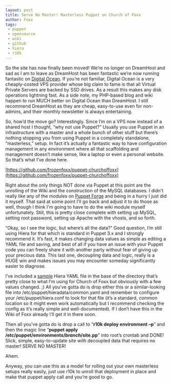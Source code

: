 ```yaml
---
layout: post
title: Serve No Master! Masterless Puppet on Church of Foxx
author: Foxx
tags:
 - puppet
 - opensource
 - wiki
 - github
 - hiera
 - r10k
---
```

So the site has now finally been moved! We’re no longer on DreamHost and sad as I am to leave as DreamHost has been fantastic we’re now running fantastic on [Digital Ocean](https://churchoffoxx.net/index.php/blog/serve-no-master-masterless-puppet-church-foxx/%E2%80%9Ddigitalocean.com%E2%80%9D). If you’re not familiar, Digital Ocean is a very cheaply-costed VPS provider whose big claim to fame is that all Virtual Private Servers are backed by SSD drives. As a result this makes any disk operations lightning fast. As a side note, my PHP-based blog and wiki happen to run MUCH better on Digital Ocean than DreamHost. I still recommend DreamHost as they are cheap, easy-to-use even for non-admins, and their monthly newsletter is always entertaining.

So, how’d the move go? Interestingly. Since I’m on a VPS now instead of a shared host I thought, “why not use Puppet?” Usually you use Puppet in an infrastructure with a master and a whole bunch of other stuff but there’s nothing stopping you from using Puppet in a completely standalone, “masterless,” setup. In fact it’s actually a fantastic way to have configuration management in any environment where all that scaffolding and management doesn’t make sense, like a laptop or even a personal website. So that’s what I’ve done here.

[https://github.com/frozenfoxx/puppet-churchoffoxx](https://github.com/frozenfoxx/puppet-churchoffoxx)

Right about the only things NOT done via Puppet at this point are the unrolling of the Wiki and the construction of the MySQL databases. I didn't really like any of the modules on [Puppet Forge](http://forge.puppetlabs.com/) and being in a hurry I just did it myself. That said at some point I'll go back and adjust it to do those as well, though I think I'm going to have to do the wiki module myself unfortunately. Still, this is pretty close complete with setting up MySQL, setting root password, setting up Apache with the vhosts, and so forth.

“Okay, so I see the logic, but where’s all the data?” Good question, I’m still using Hiera for that which is standard in Puppet 3.x and I strongly recommend it. It’s fast, it makes changing data values as simple as editing a YAML file and saving, and best of all if you have an issue with your Puppet code you can freely share it with another party without fear of giving up your precious data. This last one, decoupling data and logic, really is a HUGE win and makes issues you may encounter someday significantly easier to diagnose.

I’ve included a [sample](https://churchoffoxx.net/index.php/blog/serve-no-master-masterless-puppet-church-foxx/%E2%80%9Dhttps://github.com/frozenfoxx/puppet-churchoffoxx/blob/production/hiera-example.yaml%E2%80%9D) Hiera YAML file in the base of the directory that’s pretty close to what I’m using for Church of Foxx but obviously with a few values changed. ;) All you’ve gotta do is drop either this or a similar-looking file into /etc/puppet/hieradata/common.yaml and remember to configure your /etc/puppet/hiera.conf to look for that file (it’s a standard, common location so it might even work automatically but I recommend checking the config as it’s really simple and well-documented). If I don’t have this in the Wiki of Foxx already I’ll get it in there soon.

Then all you’ve gotta do is drop a call to “__r10k deploy environment –p__” and then the magic line “__puppet apply /etc/puppet/environments/*branch*/site.pp__” into root’s crontab and DONE! Slick, simple, easy-to-update site with decoupled data that requires no master! SERVE NO MASTER!

Ahem.

Anyway, you can use this as a model for rolling out your own masterless setups really easily, just use r10k to unroll that deployment in place and make that puppet apply call and you’re good to go.
